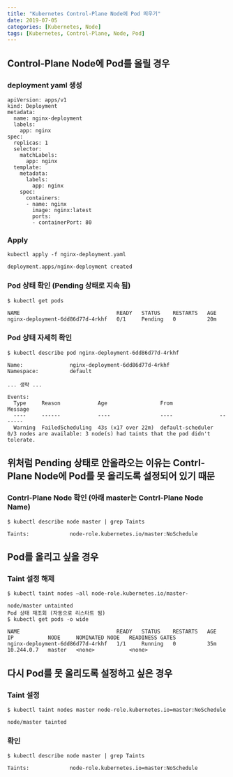 ```yaml
---
title: "Kubernetes Control-Plane Node에 Pod 띄우기"
date: 2019-07-05
categories: [Kubernetes, Node]
tags: [Kubernetes, Control-Plane, Node, Pod]
---
```


## Control-Plane Node에 Pod를 올릴 경우
### deployment yaml 생성

```
apiVersion: apps/v1
kind: Deployment
metadata:
  name: nginx-deployment
  labels:
    app: nginx
spec:
  replicas: 1
  selector:
    matchLabels:
      app: nginx
  template:
    metadata:
      labels:
        app: nginx
    spec:
      containers:
      - name: nginx
        image: nginx:latest
        ports:
        - containerPort: 80
```

### Apply

```
kubectl apply -f nginx-deployment.yaml

deployment.apps/nginx-deployment created
```

### Pod 상태 확인 (Pending 상태로 지속 됨)

```
$ kubectl get pods

NAME                               READY   STATUS    RESTARTS   AGE
nginx-deployment-6dd86d77d-4rkhf   0/1     Pending   0          20m
```

### Pod 상태 자세히 확인

```
$ kubectl describe pod nginx-deployment-6dd86d77d-4rkhf

Name:               nginx-deployment-6dd86d77d-4rkhf
Namespace:          default

... 생략 ...

Events:
  Type     Reason            Age                 From               Message                                                                    
  ----     ------            ----                ----               -------                                                                    
  Warning  FailedScheduling  43s (x17 over 22m)  default-scheduler  0/3 nodes are available: 3 node(s) had taints that the pod didn't tolerate.
```

## 위처럼 Pending 상태로 안올라오는 이유는 Contrl-Plane Node에 Pod를 못 올리도록 설정되어 있기 때문
### Contrl-Plane Node 확인 (아래 master는 Contrl-Plane Node Name)

```
$ kubectl describe node master | grep Taints

Taints:             node-role.kubernetes.io/master:NoSchedule
```

## Pod를 올리고 싶을 경우
### Taint 설정 해제

```
$ kubectl taint nodes –all node-role.kubernetes.io/master-

node/master untainted
Pod 상태 재조회 (자동으로 리스타트 됨)
$ kubectl get pods -o wide

NAME                               READY   STATUS    RESTARTS   AGE   IP           NODE     NOMINATED NODE   READINESS GATES
nginx-deployment-6dd86d77d-4rkhf   1/1     Running   0          35m   10.244.0.7   master   <none>           <none>
```

## 다시 Pod를 못 올리도록 설정하고 싶은 경우
### Taint 설정

```
$ kubectl taint nodes master node-role.kubernetes.io=master:NoSchedule

node/master tainted
```

### 확인

```
$ kubectl describe node master | grep Taints

Taints:             node-role.kubernetes.io=master:NoSchedule
```